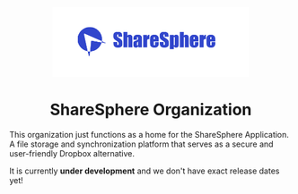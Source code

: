 <div align="center">
  <img src="https://github.com/ShareSphereApp/.github/blob/main/banner.png" alt="ShareSphere Banner" width="350px" />
  <h1>ShareSphere Organization</h1>
</div>

This organization just functions as a home for the ShareSphere Application.
A file storage and synchronization platform that serves as a secure and user-friendly Dropbox alternative.

It is currently __under development__ and we don't have exact release dates yet!
